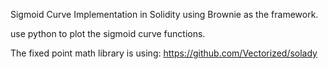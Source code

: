Sigmoid Curve Implementation in Solidity using Brownie as the framework.

use python to plot the sigmoid curve functions.

The fixed point math library is using: https://github.com/Vectorized/solady
